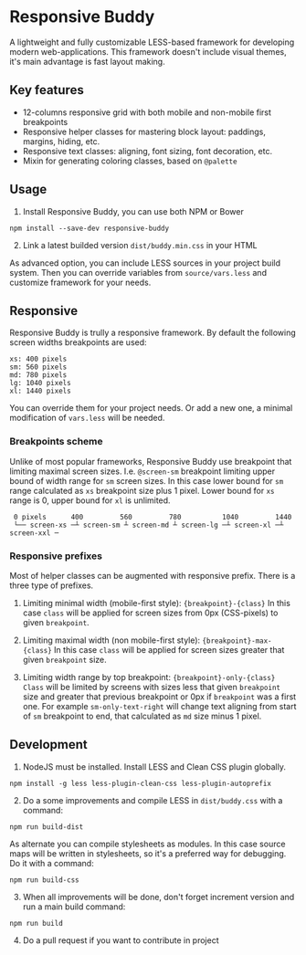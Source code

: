 # Responsive Buddy

A lightweight and fully customizable LESS-based framework for developing modern web-applications. This framework doesn't include visual themes, it's main advantage is fast layout making.

## Key features

- 12-columns responsive grid with both mobile and non-mobile first breakpoints
- Responsive helper classes for mastering block layout: paddings, margins, hiding, etc.
- Responsive text classes: aligning, font sizing, font decoration, etc.
- Mixin for generating coloring classes, based on `@palette`

## Usage

1. Install Responsive Buddy, you can use both NPM or Bower
```
npm install --save-dev responsive-buddy
```

2. Link a latest builded version `dist/buddy.min.css` in your HTML

As advanced option, you can include LESS sources in your project build system. Then you can override variables from `source/vars.less` and customize framework for your needs.

## Responsive

Responsive Buddy is trully a responsive framework. By default the following screen widths breakpoints are used:

```
xs: 400 pixels
sm: 560 pixels
md: 780 pixels
lg: 1040 pixels
xl: 1440 pixels
```

You can override them for your project needs. Or add a new one, a minimal modification of `vars.less` will be needed.

### Breakpoints scheme

Unlike of most popular frameworks, Responsive Buddy use breakpoint that limiting maximal screen sizes. I.e. `@screen-sm` breakpoint limiting upper bound of width range for `sm` screen sizes. In this case lower bound for `sm` range calculated as `xs` breakpoint size plus 1 pixel. Lower bound for `xs` range is 0, upper bound for `xl` is unlimited.

```
 0 pixels      400         560         780          1040         1440
 └── screen-xs ─┴ screen-sm ┴ screen-md ┴ screen-lg ─┴ screen-xl ─┴ screen-xxl ─
```

### Responsive prefixes

Most of helper classes can be augmented with responsive prefix. There is a three type of prefixes.

1. Limiting minimal width (mobile-first style): `{breakpoint}-{class}`
In this case `class` will be applied for screen sizes from 0px (CSS-pixels) to given `breakpoint`.

1. Limiting maximal width (non mobile-first style): `{breakpoint}-max-{class}`
In this case `class` will be applied for screen sizes greater that given `breakpoint` size.

1. Limiting width range by top breakpoint: `{breakpoint}-only-{class}`
`Class` will be limited by screens with sizes less that given `breakpoint` size and greater that previous breakpoint or 0px if `breakpoint` was a first one. For example `sm-only-text-right` will change text aligning from start of `sm` breakpoint to end, that calculated as `md` size minus 1 pixel.

## Development

1. NodeJS must be installed. Install LESS and Clean CSS plugin globally.

```
npm install -g less less-plugin-clean-css less-plugin-autoprefix
```
2. Do a some improvements and compile LESS in `dist/buddy.css` with a command:

```
npm run build-dist
```
As alternate you can compile stylesheets as modules. In this case source maps will be written in stylesheets, so it's a preferred way for debugging. Do it with a command:
```
npm run build-css
```
3. When all improvements will be done, don't forget increment version and run a main build command:

```
npm run build
```
4. Do a pull request if you want to contribute in project
